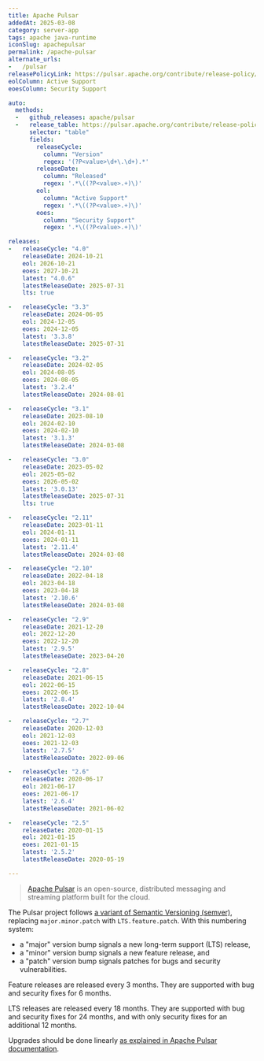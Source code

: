 ```yaml
---
title: Apache Pulsar
addedAt: 2025-03-08
category: server-app
tags: apache java-runtime
iconSlug: apachepulsar
permalink: /apache-pulsar
alternate_urls:
-   /pulsar
releasePolicyLink: https://pulsar.apache.org/contribute/release-policy/
eolColumn: Active Support
eoesColumn: Security Support

auto:
  methods:
  -   github_releases: apache/pulsar
  -   release_table: https://pulsar.apache.org/contribute/release-policy/
      selector: "table"
      fields:
        releaseCycle:
          column: "Version"
          regex: '(?P<value>\d+\.\d+).*'
        releaseDate:
          column: "Released"
          regex: '.*\((?P<value>.+)\)'
        eol:
          column: "Active Support"
          regex: '.*\((?P<value>.+)\)'
        eoes:
          column: "Security Support"
          regex: '.*\((?P<value>.+)\)'

releases:
-   releaseCycle: "4.0"
    releaseDate: 2024-10-21
    eol: 2026-10-21
    eoes: 2027-10-21
    latest: "4.0.6"
    latestReleaseDate: 2025-07-31
    lts: true

-   releaseCycle: "3.3"
    releaseDate: 2024-06-05
    eol: 2024-12-05
    eoes: 2024-12-05
    latest: '3.3.8'
    latestReleaseDate: 2025-07-31

-   releaseCycle: "3.2"
    releaseDate: 2024-02-05
    eol: 2024-08-05
    eoes: 2024-08-05
    latest: '3.2.4'
    latestReleaseDate: 2024-08-01

-   releaseCycle: "3.1"
    releaseDate: 2023-08-10
    eol: 2024-02-10
    eoes: 2024-02-10
    latest: '3.1.3'
    latestReleaseDate: 2024-03-08

-   releaseCycle: "3.0"
    releaseDate: 2023-05-02
    eol: 2025-05-02
    eoes: 2026-05-02
    latest: '3.0.13'
    latestReleaseDate: 2025-07-31
    lts: true

-   releaseCycle: "2.11"
    releaseDate: 2023-01-11
    eol: 2024-01-11
    eoes: 2024-01-11
    latest: '2.11.4'
    latestReleaseDate: 2024-03-08

-   releaseCycle: "2.10"
    releaseDate: 2022-04-18
    eol: 2023-04-18
    eoes: 2023-04-18
    latest: '2.10.6'
    latestReleaseDate: 2024-03-08

-   releaseCycle: "2.9"
    releaseDate: 2021-12-20
    eol: 2022-12-20
    eoes: 2022-12-20
    latest: '2.9.5'
    latestReleaseDate: 2023-04-20

-   releaseCycle: "2.8"
    releaseDate: 2021-06-15
    eol: 2022-06-15
    eoes: 2022-06-15
    latest: '2.8.4'
    latestReleaseDate: 2022-10-04

-   releaseCycle: "2.7"
    releaseDate: 2020-12-03
    eol: 2021-12-03
    eoes: 2021-12-03
    latest: '2.7.5'
    latestReleaseDate: 2022-09-06

-   releaseCycle: "2.6"
    releaseDate: 2020-06-17
    eol: 2021-06-17
    eoes: 2021-06-17
    latest: '2.6.4'
    latestReleaseDate: 2021-06-02

-   releaseCycle: "2.5"
    releaseDate: 2020-01-15
    eol: 2021-01-15
    eoes: 2021-01-15
    latest: '2.5.2'
    latestReleaseDate: 2020-05-19

---
```


> [Apache Pulsar](https://pulsar.apache.org) is an open-source, distributed messaging and streaming
> platform built for the cloud.

The Pulsar project follows [a variant of Semantic Versioning (semver)](https://pulsar.apache.org/contribute/release-policy/#release-semantics),
replacing `major.minor.patch` with `LTS.feature.patch`. With this numbering system:

- a "major" version bump signals a new long-term support (LTS) release,
- a "minor" version bump signals a new feature release, and
- a "patch" version bump signals patches for bugs and security vulnerabilities.

Feature releases are released every 3 months. They are supported with bug and security fixes for 6
months.

LTS releases are released every 18 months. They are supported with bug and security fixes for 24
months, and with only security fixes for an additional 12 months.

Upgrades should be done linearly [as explained in Apache Pulsar documentation](https://pulsar.apache.org/contribute/release-policy/#compatibility-between-releases).
